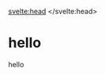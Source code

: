 <script>
	import Iconie from "$lib/components/Iconie.svelte"
	import BeforeNext from "$lib/components/BeforeNext.svelte"
</script>

<svelte:head>
    <title>Functional something - Vixeny</title>
    <meta name="description" content="about this page" />
</svelte:head>

# hello

hello


<BeforeNext previous="/docs/test" next="/resource/gallery" />
